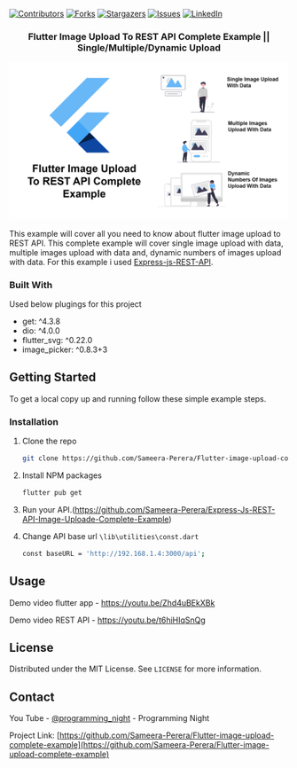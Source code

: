 [![Contributors][contributors-shield]][contributors-url]
[![Forks][forks-shield]][forks-url]
[![Stargazers][stars-shield]][stars-url]
[![Issues][issues-shield]][issues-url]
[![LinkedIn][linkedin-shield]][linkedin-url]
<!-- PROJECT LOGO -->
<p align="center">
  <h3 align="center">Flutter Image Upload To REST API Complete Example || Single/Multiple/Dynamic Upload</h3>
</p>

[![Product Name Screen Shot][product-screenshot]](https://example.com)

This example will cover all you need to know about flutter image upload to REST API.
This complete example will cover single image upload with data, multiple images upload with data and, dynamic numbers of images upload with data.
For this example i used [Express-js-REST-API](https://github.com/Sameera-Perera/Express-Js-REST-API-Image-Uploade-Complete-Example).

### Built With
Used below plugings for this project

* get: ^4.3.8
* dio: ^4.0.0
* flutter_svg: ^0.22.0
* image_picker: ^0.8.3+3


<!-- GETTING STARTED -->
## Getting Started

To get a local copy up and running follow these simple example steps.

### Installation

1. Clone the repo
   ```sh
   git clone https://github.com/Sameera-Perera/Flutter-image-upload-complete-example.git
   ```
2. Install NPM packages
   ```sh
   flutter pub get
   ```
3. Run your API.(https://github.com/Sameera-Perera/Express-Js-REST-API-Image-Uploade-Complete-Example)

5. Change API base url `\lib\utilities\const.dart`
   ```sh
   const baseURL = 'http://192.168.1.4:3000/api';
   ```


<!-- USAGE EXAMPLES -->
## Usage

Demo video flutter app - https://youtu.be/Zhd4uBEkXBk

Demo video REST API - https://youtu.be/t6hiHIqSnQg



<!-- LICENSE -->
## License

Distributed under the MIT License. See `LICENSE` for more information.


<!-- CONTACT -->
## Contact

You Tube - [@programming_night](https://www.youtube.com/channel/UCKn8mSyZt_qwXK1Kzr6hA9w) - Programming Night

Project Link: [https://github.com/Sameera-Perera/Flutter-image-upload-complete-example](https://github.com/Sameera-Perera/Flutter-image-upload-complete-example)

<!-- MARKDOWN LINKS & IMAGES -->
<!-- https://www.markdownguide.org/basic-syntax/#reference-style-links -->
[contributors-shield]: https://img.shields.io/github/contributors/Sameera-Perera/Flutter-image-upload-complete-example.svg?style=for-the-badge
[contributors-url]: https://github.com/Sameera-Perera/Flutter-image-upload-complete-example/graphs/contributors
[forks-shield]: https://img.shields.io/github/forks/Sameera-Perera/Flutter-image-upload-complete-example.svg?style=for-the-badge
[forks-url]: https://github.com/Sameera-Perera/Flutter-image-upload-complete-example/network/members
[stars-shield]: https://img.shields.io/github/stars/Sameera-Perera/Flutter-image-upload-complete-example.svg?style=for-the-badge
[stars-url]: https://github.com/Sameera-Perera/Flutter-image-upload-complete-example/stargazers
[issues-shield]: https://img.shields.io/github/issues/Sameera-Perera/Flutter-image-upload-complete-example.svg?style=for-the-badge
[issues-url]: https://github.com/Sameera-Perera/Flutter-image-upload-complete-example/issues
[linkedin-shield]: https://img.shields.io/badge/-LinkedIn-black.svg?style=for-the-badge&logo=linkedin&colorB=555
[linkedin-url]: http://www.linkedin.com/in/sameera-perera-1148081b8
[product-screenshot]: home.png
